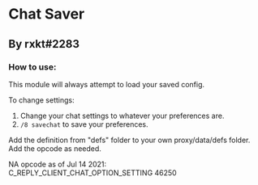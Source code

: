 # Chat Saver  
## By rxkt#2283  
  
  
### How to use:  
  This module will always attempt to load your saved config.  
  
  To change settings:  
  1. Change your chat settings to whatever your preferences are.  
  2. `/8 savechat` to save your preferences.  
  
  
Add the definition from "defs" folder to your own proxy/data/defs folder.  
Add the opcode as needed.  
  
NA opcode as of Jul 14 2021:  
  C_REPLY_CLIENT_CHAT_OPTION_SETTING 46250  